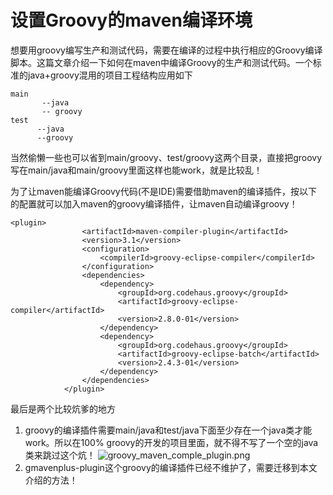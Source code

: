 # 设置Groovy的maven编译环境
想要用groovy编写生产和测试代码，需要在编译的过程中执行相应的Groovy编译脚本。这篇文章介绍一下如何在maven中编译Groovy的生产和测试代码。一个标准的java+groovy混用的项目工程结构应用如下

```
main
       --java
       -- groovy
test  
      --java
      --groovy
```
当然偷懒一些也可以省到main/groovy、test/groovy这两个目录，直接把groovy写在main/java和main/groovy里面这样也能work，就是比较乱！

为了让maven能编译Groovy代码(不是IDE)需要借助maven的编译插件，按以下的配置就可以加入maven的groovy编译插件，让maven自动编译groovy！
```
<plugin>
                <artifactId>maven-compiler-plugin</artifactId>
                <version>3.1</version>
                <configuration>
                    <compilerId>groovy-eclipse-compiler</compilerId>
                </configuration>
                <dependencies>
                    <dependency>
                        <groupId>org.codehaus.groovy</groupId>
                        <artifactId>groovy-eclipse-compiler</artifactId>
                        <version>2.8.0-01</version>
                    </dependency>
                    <dependency>
                        <groupId>org.codehaus.groovy</groupId>
                        <artifactId>groovy-eclipse-batch</artifactId>
                        <version>2.4.3-01</version>
                    </dependency>
                </dependencies>
            </plugin>
```

最后是两个比较炕爹的地方
1. groovy的编译插件需要main/java和test/java下面至少存在一个java类才能work。所以在100% groovy的开发的项目里面，就不得不写了一个空的java类来跳过这个炕！
![groovy_maven_comple_plugin.png](http://ata2-img.cn-hangzhou.img-pub.aliyun-inc.com/9f692068eddc81b796c5136411508306.png)
2. gmavenplus-plugin这个groovy的编译插件已经不维护了，需要迁移到本文介绍的方法！

